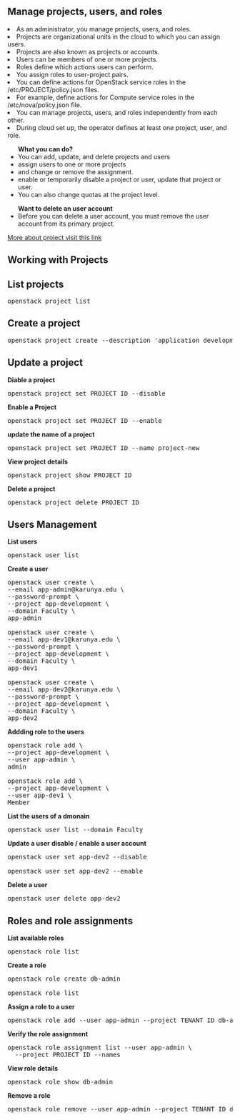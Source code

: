 Manage projects, users, and roles
--------------------------------------
<li>As an administrator, you manage projects, users, and roles. </li>
<li>Projects are organizational units in the cloud to which you can assign users.</li>
<li>Projects are also known as projects or accounts. 
<li>Users can be members of one or more projects.</li>
<li>Roles define which actions users can perform.</li>
<li>You assign roles to user-project pairs.</li>

<li>You can define actions for OpenStack service roles in the /etc/PROJECT/policy.json files.</li>
<li>For example, define actions for Compute service roles in the /etc/nova/policy.json file.</li>

<li>You can manage projects, users, and roles independently from each other.</li>

<li>During cloud set up, the operator defines at least one project, user, and role.</li>
<ul>
<b>What you can do?</b>
<li>You can add, update, and delete projects and users</li> 
<li>assign users to one or more projects</li>
<li>and change or remove the assignment.</li>
<li>enable or temporarily disable a project or user, update that project or user.</li>
<li>You can also change quotas at the project level.</li>
</ul>
<ul>
<b>Want to delete an user account</b>
  <li>Before you can delete a user account, you must remove the user account from its primary project.</li>
</uL>
<a href="https://docs.openstack.org/keystone/pike/admin/cli-manage-projects-users-and-roles.html">More about project visit this link</a>

Working with Projects
--------------------------
List projects
-------------
<pre>
openstack project list
</pre>
Create a project
-------------------
<pre>
openstack project create --description 'application development' --domain Faculty app-development
</pre>
Update a project
----------------
<b>Diable a project</b>
<pre>
openstack project set PROJECT_ID --disable
</pre>
<b>Enable a Project</b>
<pre>
openstack project set PROJECT_ID --enable
</pre>
<b>update the name of a project</b>
<pre>
openstack project set PROJECT_ID --name project-new
</pre>
<b>View project details</b>
<pre>
openstack project show PROJECT_ID
</pre>
<b>Delete a project</b>
<pre>
openstack project delete PROJECT_ID
</pre>
Users Management
-------------------------
<b>List users</b>
<pre>
openstack user list
</pre>

<b>Create a user</b>
<pre>
openstack user create \
--email app-admin@karunya.edu \
--password-prompt \
--project app-development \
--domain Faculty \
app-admin

openstack user create \
--email app-dev1@karunya.edu \
--password-prompt \
--project app-development \
--domain Faculty \
app-dev1

openstack user create \
--email app-dev2@karunya.edu \
--password-prompt \
--project app-development \
--domain Faculty \
app-dev2
</pre>

<b>Addding role to the users</b>
<pre>
openstack role add \
--project app-development \
--user app-admin \
admin

openstack role add \
--project app-development \
--user app-dev1 \
Member
</pre>

<b>List the users of a dmonain </b>
<pre>
openstack user list --domain Faculty
</pre>

<b>Update a user</b>
<b>disable / enable a user account</b>
<pre>
openstack user set app-dev2 --disable

openstack user set app-dev2 --enable
</pre>

<b>Delete a user</b>
<pre>
openstack user delete app-dev2
</pre>

Roles and role assignments
-------------------------------
<b>List available roles</b>
<pre>
openstack role list
</pre>

<b>Create a role</b>
<pre>
openstack role create db-admin

openstack role list
</pre>

<b>Assign a role to a user</b>
<pre>
openstack role add --user app-admin --project TENANT_ID db-admin
</pre>

<b>Verify the role assignment</b>
<pre>
openstack role assignment list --user app-admin \
  --project PROJECT_ID --names
</pre>

<b>View role details</b>
<pre>
openstack role show db-admin
</pre>

<b>Remove a role</b>
<pre>
openstack role remove --user app-admin --project TENANT_ID db-admin
</pre>

